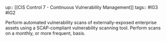 up:: [[CIS Control 7 - Continuous Vulnerability Management]]
tags:: #IG3 #IG2

Perform automated vulnerability scans of externally-exposed enterprise assets using a SCAP-compliant vulnerability scanning tool. Perform scans on a monthly, or more frequent, basis.